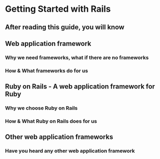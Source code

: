 # Getting Started with Rails

## After reading this guide, you will know


## Web application framework

### Why we need frameworks, what if there are no frameworks

### How & What frameworks do for us


## Ruby on Rails - A web application framework for Ruby

### Why we choose Ruby on Rails

### How & What Ruby on Rails does for us


## Other web application frameworks

### Have you heard any other web application framework
